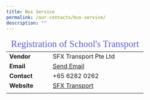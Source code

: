 ```yaml
---
title: Bus Service
permalink: /our-contacts/bus-service/
description: ""
---
```

<table style="font-size:16px">
	<thead>
		<tr><td style="font-family:impact; font-size:25px; color:rgb(94,94,207)" colspan="3">Registration of School's Transport</td></tr>
	</thead>
	<tbody>
		<tr>
			<td width=100 style="font-weight:bold">Vendor</td>
			<td>SFX Transport Pte Ltd</td>
		</tr>
		<tr>
			<td style="font-weight:bold">Email</td>
			<td><a target="_blank" href="mailto:enquiry@sfxtransport.com.sg">Send Email</a></td>
		</tr>
		<tr>
			<td style="font-weight:bold">Contact</td>
			<td>+65 6282 0262</td>
		</tr>
		<tr>
			<td style="font-weight:bold">Website</td>
			<td><a target="_blank" href="https://pps.sfxtransport.com.sg">SFX Transport</a></td>
		</tr>
		<tr><td></td></tr>
	</tbody>
</table>